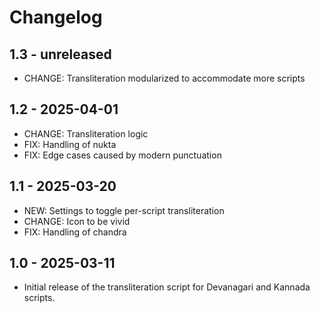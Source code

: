 # Changelog

## 1.3 - unreleased

- CHANGE: Transliteration modularized to accommodate more scripts

## 1.2 - 2025-04-01

- CHANGE: Transliteration logic
- FIX: Handling of nukta
- FIX: Edge cases caused by modern punctuation

## 1.1 - 2025-03-20

- NEW: Settings to toggle per-script transliteration
- CHANGE: Icon to be vivid
- FIX: Handling of chandra

## 1.0 - 2025-03-11

- Initial release of the transliteration script for Devanagari and Kannada scripts.
